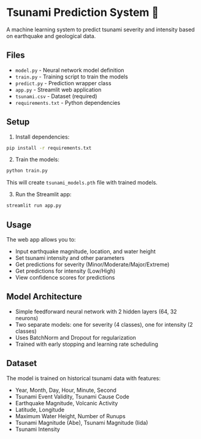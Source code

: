 # Tsunami Prediction System 🌊

A machine learning system to predict tsunami severity and intensity based on earthquake and geological data.

## Files

- `model.py` - Neural network model definition
- `train.py` - Training script to train the models
- `predict.py` - Prediction wrapper class
- `app.py` - Streamlit web application
- `tsunami.csv` - Dataset (required)
- `requirements.txt` - Python dependencies

## Setup

1. Install dependencies:
```bash
pip install -r requirements.txt
```

2. Train the models:
```bash
python train.py
```

This will create `tsunami_models.pth` file with trained models.

3. Run the Streamlit app:
```bash
streamlit run app.py
```

## Usage

The web app allows you to:
- Input earthquake magnitude, location, and water height
- Set tsunami intensity and other parameters
- Get predictions for severity (Minor/Moderate/Major/Extreme)
- Get predictions for intensity (Low/High)
- View confidence scores for predictions

## Model Architecture

- Simple feedforward neural network with 2 hidden layers (64, 32 neurons)
- Two separate models: one for severity (4 classes), one for intensity (2 classes)
- Uses BatchNorm and Dropout for regularization
- Trained with early stopping and learning rate scheduling

## Dataset

The model is trained on historical tsunami data with features:
- Year, Month, Day, Hour, Minute, Second
- Tsunami Event Validity, Tsunami Cause Code
- Earthquake Magnitude, Volcanic Activity
- Latitude, Longitude
- Maximum Water Height, Number of Runups
- Tsunami Magnitude (Abe), Tsunami Magnitude (Iida)
- Tsunami Intensity
